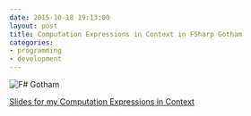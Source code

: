 ```yaml
---
date: 2015-10-18 19:13:00
layout: post
title: Computation Expressions in Context in FSharp Gotham
categories:
- programming
- development
---
```



![F# Gotham](https://d4cdtj2t27jdu.cloudfront.net/conference_logos/cropped_b7df0c8238.jpg)

[Slides for my Computation Expressions in Context ](http://www.roundcrisis.com/presentations/2015-fsharp-gotham-computation-expressions/index.html#/)
